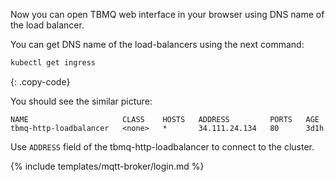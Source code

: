 Now you can open TBMQ web interface in your browser using DNS name of the load balancer.

You can get DNS name of the load-balancers using the next command:

```bash
kubectl get ingress
```
{: .copy-code}

You should see the similar picture:

```text
NAME                     CLASS    HOSTS   ADDRESS         PORTS   AGE
tbmq-http-loadbalancer   <none>   *       34.111.24.134   80      3d1h
```

Use `ADDRESS` field of the tbmq-http-loadbalancer to connect to the cluster.

{% include templates/mqtt-broker/login.md %}

